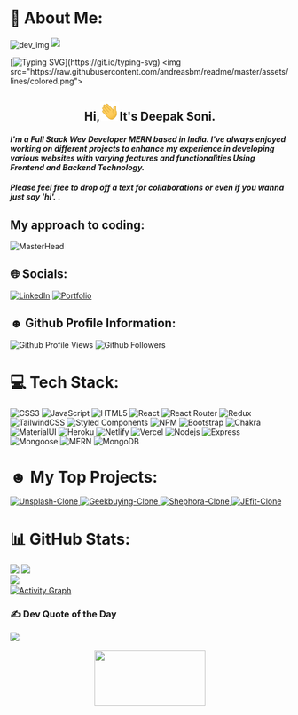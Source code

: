 <!-- - 👋 Hi, I’m @Deepak-197
- 👀 I’m interested in ...
- 🌱 I’m currently learning ...
- 💞️ I’m looking to collaborate on ...
- 📫 How to reach me ... -->

<!---
Deepak-197/Deepak-197 is a ✨ special ✨ repository because its `README.md` (this file) appears on your GitHub profile.
You can click the Preview link to take a look at your changes.
--->

# 💫 About Me:
<img align='center' src='https://camo.githubusercontent.com/d0179193dd9d1ded63f03b52c0334ac03417c7c73d6e6bb5c6fb3fa6cca736bd/68747470733a2f2f63646e2e6472696262626c652e636f6d2f75736572732f32343731312f73637265656e73686f74732f333838363030322f66616c636f6e5f70657273697374656e745f636f6e6e656374696f6e5f32782e676966' alt='dev_img' width='100%' height="400px" />
<img src="https://raw.githubusercontent.com/andreasbm/readme/master/assets/lines/colored.png">

[![Typing SVG](https://readme-typing-svg.herokuapp.com?font=Fira+Code&size=25&pause=1000&color=8230C6&width=435&lines=Hi!+It's+Deepak+Soni;Full+Stack+MERN+Developer;)](https://git.io/typing-svg)
<img src="https://raw.githubusercontent.com/andreasbm/readme/master/assets/lines/colored.png">
<h2 align='center'>Hi,<img src="https://raw.githubusercontent.com/ABSphreak/ABSphreak/master/gifs/Hi.gif" width="35">It's Deepak Soni.</h2>

<h4>
  <i>I'm a Full Stack Wev Developer MERN based in India. I've always enjoyed working on different projects to enhance my experience in developing various websites with varying features and functionalities Using Frontend and Backend Technology.</i>
</h4>
<h4>
  <i>Please feel free to drop off a text for collaborations or even if you wanna just say 'hi'.</i>
.</h4>

## My approach to coding:

![MasterHead](https://dezinebrainz.com/images/web-design-gif.gif)

## 🌐 Socials:
[![LinkedIn](https://img.shields.io/badge/LinkedIn-0077B5?style=for-the-badge&logo=linkedin&logoColor=white)](https://www.linkedin.com/in/deepak-soni-5b158a158) 
[![Portfolio](https://img.shields.io/badge/Portfolio-18A303?style=for-the-badge&logo=ionic&logoColor=white)](https://deepak-197.github.io/)

## ☻ Github Profile Information:
![Github Profile Views](https://komarev.com/ghpvc/?username=Deepak-197&label=Profile%20views&color=0e75b6&style=flat)
![Github Followers](https://img.shields.io/github/followers/Deepak-197?label=Followers&style=social)

# 💻 Tech Stack:
![CSS3](https://img.shields.io/badge/css3-%231572B6.svg?style=for-the-badge&logo=css3&logoColor=white) ![JavaScript](https://img.shields.io/badge/javascript-%23323330.svg?style=for-the-badge&logo=javascript&logoColor=%23F7DF1E)  ![HTML5](https://img.shields.io/badge/html5-%23E34F26.svg?style=for-the-badge&logo=html5&logoColor=white) ![React](https://img.shields.io/badge/react-%2320232a.svg?style=for-the-badge&logo=react&logoColor=%2361DAFB)  ![React Router](https://img.shields.io/badge/React_Router-CA4245?style=for-the-badge&logo=react-router&logoColor=white) ![Redux](https://img.shields.io/badge/redux-%23593d88.svg?style=for-the-badge&logo=redux&logoColor=white)  ![TailwindCSS](https://img.shields.io/badge/tailwindcss-%2338B2AC.svg?style=for-the-badge&logo=tailwind-css&logoColor=white) ![Styled Components](https://img.shields.io/badge/styled--components-DB7093?style=for-the-badge&logo=styled-components&logoColor=white) ![NPM](https://img.shields.io/badge/NPM-%23000000.svg?style=for-the-badge&logo=npm&logoColor=white)  ![Bootstrap](https://img.shields.io/badge/Bootstrap-%23000000.svg?style=for-the-badge&logo=Bootstrap&logoColor=green)   ![Chakra](https://img.shields.io/badge/chakra-%234ED1C5.svg?style=for-the-badge&logo=chakraui&logoColor=white) ![MaterialUI](https://img.shields.io/badge/Material%20UI-007FFF?style=for-the-badge&logo=mui&logoColor=white) ![Heroku](https://img.shields.io/badge/heroku-%23430098.svg?style=for-the-badge&logo=heroku&logoColor=white) ![Netlify](https://img.shields.io/badge/netlify-%23000000.svg?style=for-the-badge&logo=netlify&logoColor=#00C7B7) ![Vercel](https://img.shields.io/badge/vercel-%23000000.svg?style=for-the-badge&logo=vercel&logoColor=white) ![Nodejs](https://img.shields.io/badge/Nodejs-%23000000.svg?style=for-the-badge&logo=Nodejs&logoColor=#049852) ![Express](https://img.shields.io/badge/Express-%23000000.svg?style=for-the-badge&logo=Express&logoColor=blue)  ![Mongoose](https://img.shields.io/badge/Mongoose-%23000000.svg?style=for-the-badge&logo=Mongoose&logoColor=green) ![MERN](https://img.shields.io/badge/MERN-%23000000.svg?style=for-the-badge&logo=MERN&logoColor=green) ![MongoDB](https://img.shields.io/badge/MongoDB-%23000000.svg?style=for-the-badge&logo=MongoDB&logoColor=green)  

# ☻ My Top Projects:
<a href="https://github.com/Anandgupta09070/earsplitting-ring-5086" target="_blank">
   <img src="https://img.shields.io/static/v1?style=for-the-badge&message=UnSplash%20Clone&color=845422&logo=Unsplash&logoColor=FFFFFF&label=" alt="Unsplash-Clone" />
</a>
<a href="https://github.com/GAUTAMDEORAZZ/project-GreekShoping" target="_blank">
   <img src="https://img.shields.io/static/v1?style=for-the-badge&message=Geekbuying Clone&color=1BB91F&logo=Geekbuying&logoColor=FFFFFF&label=" alt="Geekbuying-Clone" />
</a>
<a href="https://github.com/Deepak-197/Project-Sephora--C-W-Indivisual-Project-Sephora-June-2022-" target="_blank">
   <img src="https://img.shields.io/static/v1?style=for-the-badge&message=Shephora Womens Makeup Clone&color=FD3A5C&logo=BBW&logoColor=FFFFFF&label=" alt="Shephora-Clone" />
</a>
<a href="https://github.com/Deepak-197/JE-fit" target="_blank">
   <img src="https://img.shields.io/static/v1?style=for-the-badge&message=JEfit Fitness app Clone&color=FD3A5C&logo=BBW&logoColor=aqua&label=" alt="JEfit-Clone" />
</a>


# 📊 GitHub Stats:
![](https://github-readme-stats.vercel.app/api?username=Deepak-197&theme=red&hide_border=false&include_all_commits=true&count_private=true)
![](https://github-readme-streak-stats.herokuapp.com/?user=Deepak-197&theme=red&hide_border=false&include_all_commits=true&count_private=true)<br/>
![](https://github-readme-stats.vercel.app/api/top-langs/?username=Deepak-197&theme=red&hide_border=false&include_all_commits=true&count_private=true&layout=compact)<br/>
<a href="https://github.com/Deepak-197/github-readme-activity-graph"><img alt="Activity Graph" src="https://activity-graph.herokuapp.com/graph?username=Deepak-197&bg_color=151515&color=FA8B00&line=5BCDEC&point=FFFFFF&hide_border=true" /></a>

### ✍️ Dev Quote of the Day
![](https://quotes-github-readme.vercel.app/api?type=horizontal&theme=dark)
<p align="center">
  <img width="200" height="100" src="https://math.sun.ac.za/prodinger/thanks.gif">
</p>

